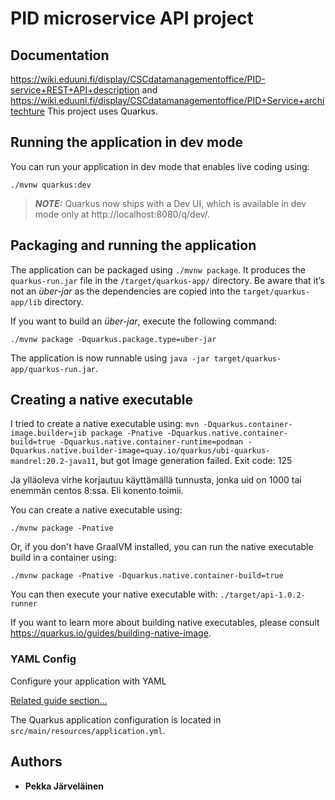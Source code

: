 # PID microservice API project

## Documentation
https://wiki.eduuni.fi/display/CSCdatamanagementoffice/PID-service+REST+API+description
and 
https://wiki.eduuni.fi/display/CSCdatamanagementoffice/PID+Service+architechture
This project uses Quarkus.


## Running the application in dev mode

You can run your application in dev mode that enables live coding using:
```
./mvnw quarkus:dev
```
> **_NOTE:_**  Quarkus now ships with a Dev UI, which is available in dev mode only at http://localhost:8080/q/dev/.

## Packaging and running the application

The application can be packaged using `./mvnw package`.
It produces the `quarkus-run.jar` file in the `/target/quarkus-app/` directory.
Be aware that it’s not an _über-jar_ as the dependencies are copied into the `target/quarkus-app/lib` directory.

If you want to build an _über-jar_, execute the following command:
```shell script
./mvnw package -Dquarkus.package.type=uber-jar
```

The application is now runnable using `java -jar target/quarkus-app/quarkus-run.jar`.

## Creating a native executable

I tried to create a native executable using: `mvn -Dquarkus.container-image.builder=jib package -Pnative -Dquarkus.native.container-build=true -Dquarkus.native.container-runtime=podman -Dquarkus.native.builder-image=quay.io/quarkus/ubi-quarkus-mandrel:20.2-java11`, but got  Image generation failed. Exit code: 125

Ja ylläoleva virhe korjautuu käyttämällä tunnusta, jonka uid on 1000 tai enemmän centos 8:ssa. Eli konento toimii.

You can create a native executable using: 
```shell script
./mvnw package -Pnative
```

Or, if you don't have GraalVM installed, you can run the native executable build in a container using: 
```shell script
./mvnw package -Pnative -Dquarkus.native.container-build=true
```

You can then execute your native executable with: `./target/api-1.0.2-runner`


If you want to learn more about building native executables, please consult https://quarkus.io/guides/building-native-image.

### YAML Config

Configure your application with YAML

[Related guide section...](https://quarkus.io/guides/config-reference#configuration-examples)

The Quarkus application configuration is located in `src/main/resources/application.yml`.


## Authors

* **Pekka Järveläinen** 
